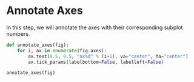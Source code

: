 # Annotate Axes

In this step, we will annotate the axes with their corresponding subplot numbers.

```python
def annotate_axes(fig):
    for i, ax in enumerate(fig.axes):
        ax.text(0.5, 0.5, "ax%d" % (i+1), va="center", ha="center")
        ax.tick_params(labelbottom=False, labelleft=False)

annotate_axes(fig)
```
